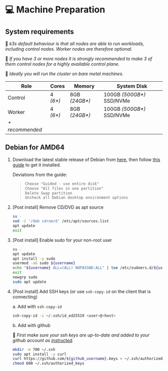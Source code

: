 <!-- markdownlint-disable MD013 -->
# 💻 Machine Preparation

## System requirements

📍 _k3s default behaviour is that all nodes are able to run workloads, including control nodes. Worker nodes are therefore optional._

📍 _If you have 3 or more nodes it is strongly recommended to make 3 of them control nodes for a highly available control plane._

📍 _Ideally you will run the cluster on bare metal machines._

| Role    | Cores    | Memory        | System Disk               |
|---------|----------|---------------|---------------------------|
| Control | 4 _(6*)_ | 8GB _(24GB*)_ | 100GB _(500GB*)_ SSD/NVMe |
| Worker  | 4 _(6*)_ | 8GB _(24GB*)_ | 100GB _(500GB*)_ SSD/NVMe |
| _\* recommended_ ||||

## Debian for AMD64

1. Download the latest stable release of Debian from [here](https://cdimage.debian.org/debian-cd/current/amd64/iso-dvd), then follow [this guide](https://www.linuxtechi.com/how-to-install-debian-12-step-by-step) to get it installed.

   Deviations from the guide:

   > ```txt
   > Choose "Guided - use entire disk"
   > Choose "All files in one partition"
   > Delete Swap partition
   > Uncheck all Debian desktop environment options
   > ```

2. [Post install] Remove CD/DVD as apt source

    ```sh
    su -
    sed -i '/deb cdrom/d' /etc/apt/sources.list
    apt update
    exit
    ```

3. [Post install] Enable sudo for your non-root user

    ```sh
    su -
    apt update
    apt install -y sudo
    usermod -aG sudo ${username}
    echo "${username} ALL=(ALL) NOPASSWD:ALL" | tee /etc/sudoers.d/${username}
    exit
    newgrp sudo
    sudo apt update
    ```

4. [Post install] Add SSH keys (or use `ssh-copy-id` on the client that is connecting)

   a. Add with `ssh-copy-id`

      ```sh
      ssh-copy-id -i ~/.ssh/id_ed25519 <user>@<host>
      ```

   b. Add with github

      📍 _First make sure your ssh keys are up-to-date and added to your github account as [instructed](https://docs.github.com/en/authentication/connecting-to-github-with-ssh/adding-a-new-ssh-key-to-your-github-account)._

      ```sh
      mkdir -m 700 ~/.ssh
      sudo apt install -y curl
      curl https://github.com/${github_username}.keys > ~/.ssh/authorized_keys
      chmod 600 ~/.ssh/authorized_keys
      ```
